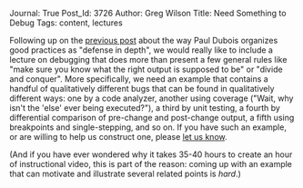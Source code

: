 Journal: True
Post_Id: 3726
Author: Greg Wilson
Title: Need Something to Debug
Tags: content, lectures

<p>Following up on the <a href="|filename|2010-10-30-dubois-on-maintaining-correctness.md">previous post</a> about the way Paul Dubois organizes good practices as "defense in depth", we would really like to include a lecture on debugging that does more than present a few general rules like "make sure you know what the right output is supposed to be" or "divide and conquer". More specifically, we need an example that contains a handful of qualitatively different bugs that can be found in qualitatively different ways: one by a code analyzer, another using coverage ("Wait, why isn't the 'else' ever being executed?"), a third by unit testing, a fourth by differential comparison of pre-change and post-change output, a fifth using breakpoints and single-stepping, and so on.  If you have such an example, or are willing to help us construct one, please <a href="mailto:{{contact_email}}">let us know</a>.</p>
<p>(And if you have ever wondered why it takes 35-40 hours to create an hour of instructional video, this is part of the reason: coming up with an example that can motivate and illustrate several related points is <em>hard</em>.)</p>
